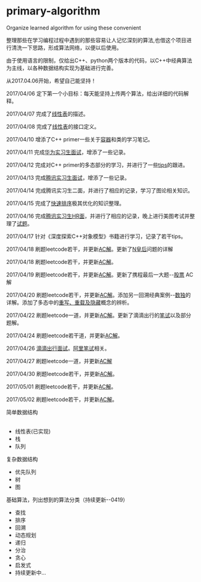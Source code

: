 # primary-algorithm
<p>Organize learned algorithm for using these convenient</p>
<p>整理那些在学习编程过程中遇到的那些容易让人记忆深刻的算法,也借这个项目进行清洗一下思路，形成算法网络，以便以后使用。</p>
<p>由于使用语言的限制，仅给出C++、python两个版本的代码，以C++中经典算法为主线，以各种数据结构实现为基础进行完善。</p>
<p>从2017.04.06开始，希望自己能坚持！</p>
<p>2017/04/06 定下第一个小目标：每天能坚持上传两个算法，给出详细的代码解释。</p>
<p>2017/04/07 完成了<a href=https://github.com/cbhust8025/primary-algorithm/tree/master/simple%20data%20structure/linear%20list>线性表</a>的描述。</p>
<p>2017/04/08 完成了<a href=https://github.com/cbhust8025/primary-algorithm/tree/master/simple%20data%20structure/linear%20list>线性表</a>的接口定义。</p>
<p>2017/04/10 增添了C++ primer一些关于<a href=https://github.com/cbhust8025/primary-algorithm/tree/master/jobs/C-%20basic%20concept/Container>容器</a>和类的学习笔记。</p>
<p>2017/04/11 完成<a href=https://github.com/cbhust8025/primary-algorithm/tree/master/jobs/Job%20interview/huawei>华为实习生面试</a>，增添了一些记录。</p>
<p>2017/04/12 完成对C++ primer的多态部分的学习，并进行了一些<a href=https://github.com/cbhust8025/primary-algorithm/tree/master/jobs/C-%20tips>tips</a>的跟进。</p>
<p>2017/04/13 完成<a href=https://github.com/cbhust8025/primary-algorithm/tree/master/jobs/Job%20interview/Tencent>腾讯实习生面试</a>，增添了一些记录。</p>
<p>2017/04/14 完成腾讯实习生二面，并进行了相应的记录，学习了图论相关知识。</p>
<p>2017/04/15 完成了<a href=https://github.com/cbhust8025/primary-algorithm/tree/master/Classical-Algorithm/quick_sort>快速排序</a>极其优化的知识整理。</p>
<p>2017/04/16 完成<a href=https://github.com/cbhust8025/primary-algorithm/tree/master/jobs/Job%20interview/Tencent>腾讯实习生HR面</a>，并进行了相应的记录，晚上进行美图考试并整理了<a href=https://github.com/cbhust8025/primary-algorithm/tree/master/jobs/Job%20interview/meitu>试题</a>。</p>
<p>2017/04/17 针对《深度探索C++对象模型》书籍进行学习，记录了若干tips。</p>
<p>2017/04/18 刷题leetcode若干，并更新<a href=https://github.com/cbhust8025/primary-algorithm/tree/master/leetcode>AC解</a>。更新了<a href= https://github.com/cbhust8025/primary-algorithm/tree/master/Classical-Algorithm/N-queen%20Problem>N皇后</a>问题的详解</p>
<p>2017/04/18 刷题leetcode若干，并更新<a href=https://github.com/cbhust8025/primary-algorithm/tree/master/leetcode>AC解</a>。</p>
<p>2017/04/19 刷题leetcode若干，并更新<a href=https://github.com/cbhust8025/primary-algorithm/tree/master/leetcode>AC解</a>。更新了携程最后一大题--<a href=https://github.com/cbhust8025/primary-algorithm/blob/newbranch/jobs/Job%20interview/xiecheng/README.md>股票</a> AC解</p>
<p>2017/04/20 刷题leetcode若干，并更新<a href=https://github.com/cbhust8025/primary-algorithm/tree/master/leetcode>AC解</a>。添加另一回溯经典案例--<a href=https://github.com/cbhust8025/primary-algorithm/tree/newbranch/Classical-Algorithm/Sudoku>数独</a>的详解。添加了多态中的<a href=https://github.com/cbhust8025/primary-algorithm/blob/newbranch/jobs/C-%20basic%20concept/polymorphic/README.md>重写、重载及隐藏</a>概念的辨析。</p>
<p>2017/04/22 刷题leetcode一道，并更新<a href=https://github.com/cbhust8025/primary-algorithm/tree/master/leetcode>AC解</a>。更新了滴滴出行的<a href=https://github.com/cbhust8025/primary-algorithm/tree/newbranch/jobs/Job%20interview/didi>笔试</a>以及部分题解。
<p>2017/04/24 刷题leetcode若干道，并更新<a href=https://github.com/cbhust8025/primary-algorithm/tree/master/leetcode>AC解</a>。
<p>2017/04/26 <a href=https://github.com/cbhust8025/primary-algorithm/blob/master/jobs/Job%20interview/didi/README.md>滴滴出行面试</a>。<a href=https://github.com/cbhust8025/primary-algorithm/tree/master/jobs/Job%20interview/ALiBaBa>阿里笔试</a>相关。</p>
<p>2017/04/27 刷题leetcode一道，并更新<a href=https://github.com/cbhust8025/primary-algorithm/tree/master/leetcode>AC解</a></p>
<p>2017/04/30 刷题leetcode若干，并更新<a href=https://github.com/cbhust8025/primary-algorithm/tree/master/leetcode>AC解</a>。</p>
<p>2017/05/01 刷题leetcode若干，并更新<a href=https://github.com/cbhust8025/primary-algorithm/tree/master/leetcode>AC解</a>。</p>
<p>2017/05/02 刷题leetcode若干，并更新<a href=https://github.com/cbhust8025/primary-algorithm/tree/master/leetcode>AC解</a>。</p>
<p>简单数据结构
    <ul>
        <li>线性表(已实现)</li>
        <li>栈</li>
        <li>队列</li>
    </ul>
</p>
<p>复杂数据结构
    <ul>
    <li>优先队列</li>
    <li>树</li>
    <li>图</li>
    </ul>
</p>
<p>基础算法，列出想到的算法分类（持续更新--0419）
    <ul>
        <li>查找</li>
        <li>排序</li>
        <li>回溯</li>
        <li>动态规划</li>
        <li>递归</li>
        <li>分治</li>
        <li>贪心</li>
        <li>启发式</li>
        <li>持续更新中...</li>
    </ul>
</p>
